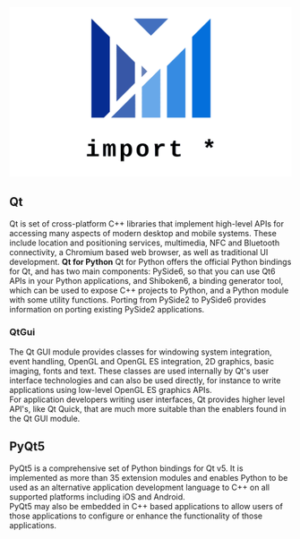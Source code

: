 <img src="logo_g.png">

## Qt
Qt is set of cross-platform C++ libraries that implement high-level APIs for accessing many aspects of modern desktop and mobile systems. These include location and positioning services, multimedia, NFC and Bluetooth connectivity, a Chromium based web browser, as well as traditional UI development.
**Qt for Python**
Qt for Python offers the official Python bindings for Qt, and has two main components:
PySide6, so that you can use Qt6 APIs in your Python applications, and Shiboken6, a binding generator tool, which can be used to expose C++ projects to Python, and a Python module with some utility functions.
Porting from PySide2 to PySide6 provides information on porting existing PySide2 applications.


### QtGui
The Qt GUI module provides classes for windowing system integration, event handling, OpenGL and OpenGL ES integration, 2D graphics, basic imaging, fonts and text. These classes are used internally by Qt's user interface technologies and can also be used directly, for instance to write applications using low-level OpenGL ES graphics APIs. <br />
For application developers writing user interfaces, Qt provides higher level API's, like Qt Quick, that are much more suitable than the enablers found in the Qt GUI module.

## PyQt5
PyQt5 is a comprehensive set of Python bindings for Qt v5. It is implemented as more than 35 extension modules and enables Python to be used as an alternative application development language to C++ on all supported platforms including iOS and Android. <br /> PyQt5 may also be embedded in C++ based applications to allow users of those applications to configure or enhance the functionality of those applications.
